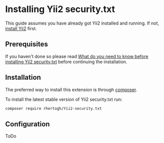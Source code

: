 Installing Yii2 security.txt
============================

This guide assumes you have already got Yii2 installed and running.
If not, [install Yii2](https://www.yiiframework.com/doc/guide/2.0/en/start-installation) first.

Prerequisites
-------------
If you haven't done so please read [What do you need to know before installing Yii2 security.txt](start-prerequisites.md)
before continuing the installation.

Installation
------------
The preferred way to install this extension is through [composer](http://getcomposer.org/download/).

To install the latest stable version of Yii2 security.txt run:
```bash
composer require rhertogh/Yii2-security.txt
```

Configuration
-------------

ToDo
